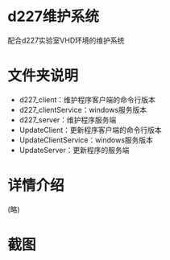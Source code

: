 # d227维护系统
配合d227实验室VHD环境的维护系统

# 文件夹说明
- d227_client：维护程序客户端的命令行版本
- d227_clientService：windows服务版本
- d227_server：维护程序服务端
- UpdateClient：更新程序客户端的命令行版本
- UpdateClientService：windows服务版本
- UpdateServer：更新程序的服务端

# 详情介绍
(略)

# 截图
